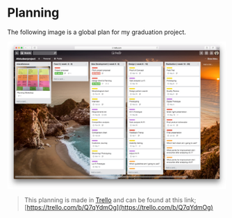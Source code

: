 # Planning

The following image is a global plan for my graduation project.

![Trello planning](../.gitbook/assets/trello-board-planning.jpg)

> This planning is made in [Trello](https://trello.com) and can be found at this link; [https://trello.com/b/Q7qYdmOg](https://trello.com/b/Q7qYdmOg)

